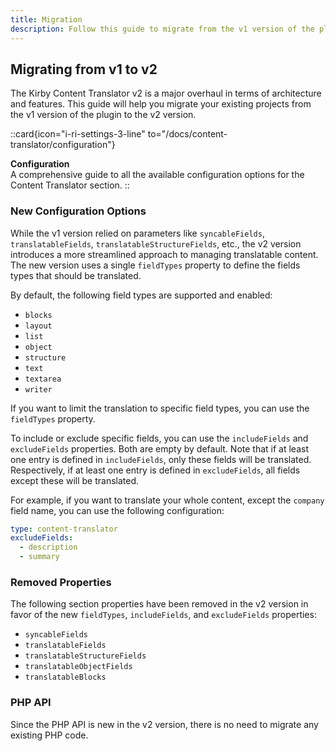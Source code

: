 ```yaml
---
title: Migration
description: Follow this guide to migrate from the v1 version of the plugin to the v2 version.
---
```


## Migrating from v1 to v2

The Kirby Content Translator v2 is a major overhaul in terms of architecture and features. This guide will help you migrate your existing projects from the v1 version of the plugin to the v2 version.

::card{icon="i-ri-settings-3-line" to="/docs/content-translator/configuration"}

**Configuration**<br>
A comprehensive guide to all the available configuration options for the Content Translator section.
::

### New Configuration Options

While the v1 version relied on parameters like `syncableFields`, `translatableFields`, `translatableStructureFields`, etc., the v2 version introduces a more streamlined approach to managing translatable content. The new version uses a single `fieldTypes` property to define the fields types that should be translated.

By default, the following field types are supported and enabled:

- `blocks`
- `layout`
- `list`
- `object`
- `structure`
- `text`
- `textarea`
- `writer`

If you want to limit the translation to specific field types, you can use the `fieldTypes` property.

To include or exclude specific fields, you can use the `includeFields` and `excludeFields` properties. Both are empty by default. Note that if at least one entry is defined in `includeFields`, only these fields will be translated. Respectively, if at least one entry is defined in `excludeFields`, all fields except these will be translated.

For example, if you want to translate your whole content, except the `company` field name, you can use the following configuration:

```yaml [sections/content-translator.yml]
type: content-translator
excludeFields:
  - description
  - summary
```

### Removed Properties

The following section properties have been removed in the v2 version in favor of the new `fieldTypes`, `includeFields`, and `excludeFields` properties:

- `syncableFields`
- `translatableFields`
- `translatableStructureFields`
- `translatableObjectFields`
- `translatableBlocks`

### PHP API

Since the PHP API is new in the v2 version, there is no need to migrate any existing PHP code.

